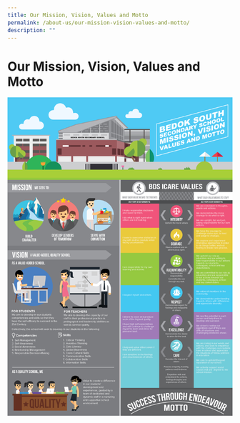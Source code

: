 ```yaml
---
title: Our Mission, Vision, Values and Motto
permalink: /about-us/our-mission-vision-values-and-motto/
description: ""
---
```


Our Mission, Vision, Values and Motto
=====================================


![Our Mission, Vision, Values and Motto](/images/BDS-Infographicv5-01.jpg)